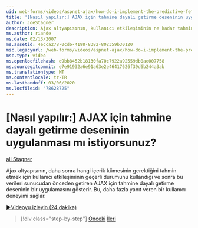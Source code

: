 ```yaml
---
uid: web-forms/videos/aspnet-ajax/how-do-i-implement-the-predictive-fetch-pattern-for-ajax
title: '[Nasıl yapılır:] AJAX için tahmine dayalı getirme deseninin uygulanması mı istiyorsunuz? | Microsoft Docs'
author: JoeStagner
description: Ajax altyapısının, kullanıcı etkileşiminin ne kadar tahmin etmek için geçerli durumunu kullandığı AJAX için tahmine dayalı getirme deseninin bir uygulamasını gösterir...
ms.author: riande
ms.date: 02/13/2007
ms.assetid: 4ecca278-0cd6-4198-8382-802359b30120
msc.legacyurl: /web-forms/videos/aspnet-ajax/how-do-i-implement-the-predictive-fetch-pattern-for-ajax
msc.type: video
ms.openlocfilehash: d9bb8452b18130fa70c7922a92559db0ae007758
ms.sourcegitcommit: e7e91932a6e91a63e2e46417626f39d6b244a3ab
ms.translationtype: MT
ms.contentlocale: tr-TR
ms.lasthandoff: 03/06/2020
ms.locfileid: "78628725"
---
```

# <a name="how-do-i-implement-the-predictive-fetch-pattern-for-ajax"></a>[Nasıl yapılır:] AJAX için tahmine dayalı getirme deseninin uygulanması mı istiyorsunuz?

[ali Stagner](https://github.com/JoeStagner)

Ajax altyapısının, daha sonra hangi içerik kümesinin gerektiğini tahmin etmek için kullanıcı etkileşiminin geçerli durumunu kullandığı ve sonra bu verileri sunucudan önceden getiren AJAX için tahmine dayalı getirme deseninin bir uygulamasını gösterir. Bu, daha fazla yanıt veren bir kullanıcı deneyimi sağlar.

[&#9654;Videoyu izleyin (24 dakika)](https://channel9.msdn.com/Blogs/ASP-NET-Site-Videos/how-do-i-implement-the-predictive-fetch-pattern-for-ajax)

> [!div class="step-by-step"]
> [Önceki](how-do-i-use-the-aspnet-ajax-timer-control.md)
> [İleri](how-do-i-implement-the-ajax-paging-pattern.md)

